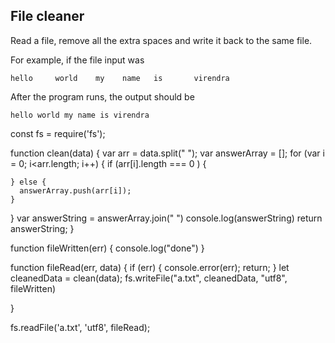 ## File cleaner
Read a file, remove all the extra spaces and write it back to the same file.

For example, if the file input was
```
hello     world    my    name   is       virendra
```

After the program runs, the output should be

```
hello world my name is virendra
```

const fs = require('fs');

function clean(data) {
  var arr = data.split(" ");
  var answerArray = [];
  for (var i = 0; i<arr.length; i++) {
    if (arr[i].length === 0 ) {
      
    } else {
      answerArray.push(arr[i]);
    }
  }
  var answerString = answerArray.join(" ")
  console.log(answerString)
  return answerString;
}

function fileWritten(err) {
  console.log("done")
}


function fileRead(err, data) {
  if (err) {
    console.error(err);
    return;
  }
  let cleanedData = clean(data);
  fs.writeFile("a.txt", cleanedData, "utf8", fileWritten)
  
}

fs.readFile('a.txt', 'utf8', fileRead);
